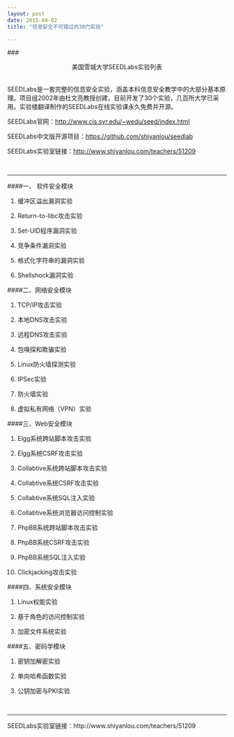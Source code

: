 ```yaml
---
layout: post
date: 2015-04-02
title: "信息安全不可错过的30门实验"

---
```


###<center>美国雪城大学SEEDLabs实验列表</center>

<br/>
SEEDLabs是一套完整的信息安全实验，涵盖本科信息安全教学中的大部分基本原理。项目组2002年由杜文亮教授创建，目前开发了30个实验，几百所大学已采用。实验楼翻译制作的SEEDLabs在线实验课永久免费并开源。

SEEDLabs官网：http://www.cis.syr.edu/~wedu/seed/index.html

SEEDLabs中文版开源项目：https://github.com/shiyanlou/seedlab

SEEDLabs实验室链接：http://www.shiyanlou.com/teachers/51209

<br/>
<hr/>
####一、 软件安全模块

1. 缓冲区溢出漏洞实验

2. Return-to-libc攻击实验

3. Set-UID程序漏洞实验

4. 竞争条件漏洞实验

5. 格式化字符串的漏洞实验

6. Shellshock漏洞实验


####二、网络安全模块

1. TCP/IP攻击实验

2. 本地DNS攻击实验

3. 远程DNS攻击实验

4. 包嗅探和欺骗实验

5. Linux防火墙探测实验

6. IPSec实验

7. 防火墙实验

8. 虚拟私有网络（VPN）实验


####三、Web安全模块

1. Elgg系统跨站脚本攻击实验

2. Elgg系统CSRF攻击实验

3. Collabtive系统跨站脚本攻击实验

4. Collabtive系统CSRF攻击实验

5. Collabtive系统SQL注入实验

6. Collabtive系统浏览器访问控制实验

7. PhpBB系统跨站脚本攻击实验

8. PhpBB系统CSRF攻击实验

9. PhpBB系统SQL注入实验

10. Clickjacking攻击实验


####四、系统安全模块

1. Linux权能实验

2. 基于角色的访问控制实验

3. 加密文件系统实验


####五、密码学模块

1. 密钥加解密实验

2. 单向哈希函数实验

3. 公钥加密与PKI实验

<br/>
<hr/>
SEEDLabs实验室链接：http://www.shiyanlou.com/teachers/51209
